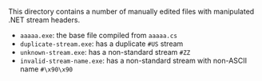 This directory contains a number of manually edited files with manipulated .NET stream headers.

  - `aaaaa.exe`: the base file compiled from `aaaaa.cs`
  - `duplicate-stream.exe`: has a duplicate `#US` stream
  - `unknown-stream.exe`: has a non-standard stream `#ZZ`
  - `invalid-stream-name.exe`: has a non-standard stream with non-ASCII name `#\x90\x90`
